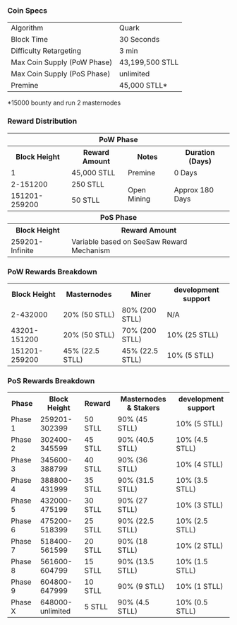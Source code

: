 

### Coin Specs
<table>
<tr><td>Algorithm</td><td>Quark</td></tr>
<tr><td>Block Time</td><td>30 Seconds</td></tr>
<tr><td>Difficulty Retargeting</td><td>3 min</td></tr>
<tr><td>Max Coin Supply (PoW Phase)</td><td>43,199,500 STLL</td></tr>
<tr><td>Max Coin Supply (PoS Phase)</td><td>unlimited</td></tr>
<tr><td>Premine</td><td>45,000 STLL*</td></tr>
</table>

*15000 bounty and run 2 masternodes

### Reward Distribution

<table>
<th colspan=4>PoW Phase</th>
<tr><th>Block Height</th><th>Reward Amount</th><th>Notes</th><th>Duration (Days)</th></tr>
<tr><td>1</td><td>45,000 STLL</td><td>Premine</td><td>0 Days</td></tr>
<tr><td>2-151200</td><td>250 STLL</td><td rowspan=2>Open Mining</td><td rowspan=2> Approx 180 Days</td></tr>
<tr><td>151201-259200</td><td>50 STLL</td></tr>
<tr><th colspan=4>PoS Phase</th></tr>
<tr><th>Block Height</th><th colspan=3>Reward Amount</th></tr>
<tr><td>259201-Infinite</td><td colspan=3>Variable based on SeeSaw Reward Mechanism</td></tr>
</table>

### PoW Rewards Breakdown

<table>
<th>Block Height</th><th>Masternodes</th><th>Miner</th><th>development support</th>
<tr><td>2-432000</td><td>20% (50 STLL)</td><td>80% (200 STLL)</td><td>N/A</td></tr>
<tr><td>43201-151200</td><td>20% (50 STLL)</td><td>70% (200 STLL)</td><td>10% (25 STLL)</td></tr>
<tr><td>151201-259200</td><td>45% (22.5 STLL)</td><td>45% (22.5 STLL)</td><td>10% (5 STLL)</td></tr>
</table>

### PoS Rewards Breakdown

<table>
<th>Phase</th><th>Block Height</th><th>Reward</th><th>Masternodes & Stakers</th><th>development support</th>
<tr><td>Phase 1</td><td>259201-302399</td><td>50 STLL</td><td>90% (45 STLL)</td><td>10% (5 STLL)</td></tr>
<tr><td>Phase 2</td><td>302400-345599</td><td>45 STLL</td><td>90% (40.5 STLL)</td><td>10% (4.5 STLL)</td></tr>
<tr><td>Phase 3</td><td>345600-388799</td><td>40 STLL</td><td>90% (36 STLL)</td><td>10% (4 STLL)</td></tr>
<tr><td>Phase 4</td><td>388800-431999</td><td>35 STLL</td><td>90% (31.5 STLL)</td><td>10% (3.5 STLL)</td></tr>
<tr><td>Phase 5</td><td>432000-475199</td><td>30 STLL</td><td>90% (27 STLL)</td><td>10% (3 STLL)</td></tr>
<tr><td>Phase 6</td><td>475200-518399</td><td>25 STLL</td><td>90% (22.5 STLL)</td><td>10% (2.5 STLL)</td></tr>
<tr><td>Phase 7</td><td>518400-561599</td><td>20 STLL</td><td>90% (18 STLL)</td><td>10% (2 STLL)</td></tr>
<tr><td>Phase 8</td><td>561600-604799</td><td>15 STLL</td><td>90% (13.5 STLL)</td><td>10% (1.5 STLL)</td></tr>
<tr><td>Phase 9</td><td>604800-647999</td><td>10 STLL</td><td>90% (9 STLL)</td><td>10% (1 STLL)</td></tr>
<tr><td>Phase X</td><td>648000-unlimited</td><td>5 STLL</td><td>90% (4.5 STLL)</td><td>10% (0.5 STLL)</td></tr>
</table>
